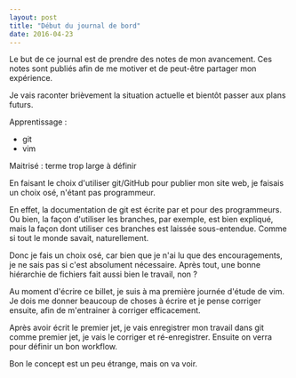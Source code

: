 ```yaml
---
layout: post
title: "Début du journal de bord"
date: 2016-04-23
---
```


Le but de ce journal est de prendre des notes de mon avancement. 
Ces notes sont publiés afin de me motiver et de peut-être partager mon expérience.

Je vais raconter brièvement la situation actuelle et bientôt passer aux plans futurs.

Apprentissage :

* git
* vim

Maitrisé : terme trop large à définir

En faisant le choix d'utiliser git/GitHub pour publier mon site web,
je faisais un choix osé, n'étant pas programmeur.

En effet, la documentation de git est écrite par et pour des programmeurs.
Ou bien, la façon d'utiliser les branches, par exemple, est bien expliqué,
mais la façon dont utiliser ces branches est laissée
sous-entendue. Comme si tout le monde savait, naturellement.  

Donc je fais un choix osé, car bien que je n'ai lu que des
encouragements, je ne sais pas si c'est absolument nécessaire.
Après tout, une bonne hiérarchie de fichiers fait aussi bien le
travail, non ? 

Au moment d'écrire ce billet, je suis à ma première journée
d'étude de vim. Je dois me donner beaucoup de choses à écrire et
je pense corriger ensuite, afin de m'entrainer à corriger
efficacement.

Après avoir écrit le premier jet, je vais enregistrer mon travail
dans git comme premier jet, je vais le corriger et ré-enregistrer.
Ensuite on verra pour définir un bon workflow.

Bon le concept est un peu étrange, mais on va voir. 
